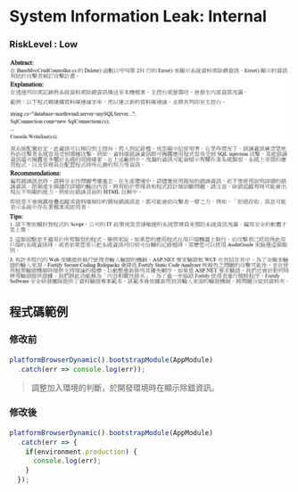 # System Information Leak: Internal

### RiskLevel : Low

![System_Information_Leak_Internal_1](/Fortify/Low/System_Information_Leak_Internal/System_Information_Leak_Internal_1.png "System_Information_Leak_Internal")
![System_Information_Leak_Internal_2](/Fortify/Low/System_Information_Leak_Internal/System_Information_Leak_Internal_2.png "System_Information_Leak_Internal")

## 程式碼範例

### 修改前

```JavaScript
platformBrowserDynamic().bootstrapModule(AppModule)
  .catch(err => console.log(err));
```

> 調整加入環境的判斷，於開發環境時在顯示除錯資訊。

### 修改後

```JavaScript
platformBrowserDynamic().bootstrapModule(AppModule)
  .catch(err => {
    if(environment.production) {
      console.log(err);
    }
  });
```
